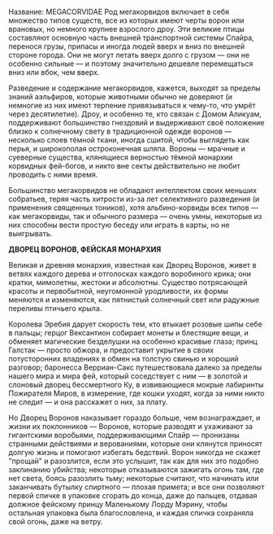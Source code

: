Название: MEGACORVIDAE
Род мегакорвидов включает в себя множество типов существ, все из которых имеют черты ворон или врановых, но немного крупнее взрослого дроу. Эти великие птицы составляют основную часть внешней транспортной системы Спайра, перенося грузы, припасы и иногда людей вверх и вниз по внешней стороне города. Они не могут летать вверх долго с грузом — они не особенно сильные — и поэтому значительно дешевле перемещаться вниз или вбок, чем вверх.

Разведение и содержание мегакорвидов, кажется, выходят за пределы знаний аэльфиров, которые животными обычно не доверяют (и немногие из них имеют терпение привязываться к чему-то, что умрёт через десятилетие). Дроу, и особенно те, кто связан с Домом Аликуам, поддерживают большинство гнездовий и выдерживают своё положение близко к солнечному свету в традиционной одежде воронов — несколько слоев тёмной ткани, иногда сшитой, чтобы выглядеть как перья, и широкополая остроконечная шляпа. Вороны — мрачные и суеверные существа, клянящиеся верностью тёмной монархии корвидных фей-богов, и никто вне секты действительно не любит проводить с ними время.

Большинство мегакорвидов не обладают интеллектом своих меньших собратьев, теряя часть хитрости из-за лет селективного разведения (и применения священных тоников), хотя альбино-корвиды всех типов — как мегакорвиды, так и обычного размера — очень умны, некоторые из них способны вести простую беседу или играть в карты, но не выигрывать.

**ДВОРЕЦ ВОРОНОВ, ФЕЙСКАЯ МОНАРХИЯ**

Великая и древняя монархия, известная как Дворец Воронов, живет в ветвях каждого дерева и отголосках каждого воробиного крика; они кратки, мимолетны, жестоки и абсолютны. Существо потрясающей красоты и первобытной, неугомонной уродливости, их формы меняются и изменяются, как пятнистый солнечный свет или радужные переливы птичьего крыла.

Королева Эребия дарует скорость тем, кто втыкает розовые шипы себе в пальцы; герцог Вексантион собирает монеты и блестящие вещи, и обменяет магические безделушки на особенно красивые глаза; принц Галстак — просто обжора, и предоставит укрытие в своих потусторонних владениях в обмен на толстую свинью и хороший разговор; баронесса Верриан-Сакс путешествовала далеко за пределы нашего мира и мира фей, который соседствует с ним — в золотой и слоновый дворец бессмертного Ку, в извивающиеся мокрые лабиринты Пожирателя Миров, в измерение, где кошки уходят, когда за ними никто не следит — и она расскажет о них, за плату.

Но Дворец Воронов наказывает гораздо больше, чем вознаграждает, и жизни их поклонников — Воронов, которые разводят и ухаживают за гигантскими воробьями, поддерживающими Спайр — пронизаны странными действиями и верованиями, которые они клянутся приносят долгую жизнь и помогают избегать бедствий. Ворон никогда не скажет "прощай" и разозлится, если это услышит, так как для них это подобно заклинанию убийства; некоторые отказываются зажигать огонь там, где нет света, боясь разозлить тьму; некоторые считают, что начинать или заканчивать бутылку спиртного — плохая примета; и все они позволяют первой спичке в упаковке сгорать до конца, даже до пальцев, отдавая должное фейскому принцу Маленькому Лорду Мэрину, чтобы остальная упаковка была благословлена, и каждая спичка сохраняла свой огонь, даже на ветру.